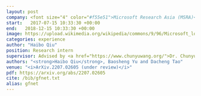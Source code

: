 ```yaml
---
layout: post
company: <font size="4" color="#f55e51">Microsoft Research Asia (MSRA)</font>
start:   2017-07-15 10:33:30 +00:00
end:   2018-12-15 10:33:30 +00:00
image: https://upload.wikimedia.org/wikipedia/commons/9/96/Microsoft_logo_%282012%29.svg
categories: experience 
author: "Haibo Qiu"
position: Research intern
supervisor: Advised by <a href="https://www.chunyuwang.org/">Dr. Chunyu Wang</a> and <a href="https://scholar.google.com/citations?user=_cUfvYQAAAAJ&hl=en">Prof. Wenjun Zeng</a>
authors: "<strong>Haibo Qiu</strong>, Baosheng Yu and Dacheng Tao"
venue: "<i>ArXiv.2207.02605 (under review)</i>"
pdf: https://arxiv.org/abs/2207.02605
cite: /bib/gfnet.txt
alias: gfnet
---
```


